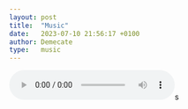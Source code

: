```yaml
---
layout: post
title:  "Music"
date:   2023-07-10 21:56:17 +0100
author: Demecate
type:   music
---
```


<audio src="../music/journey_to_ianeth.wav" controls title="Title"></audio>s